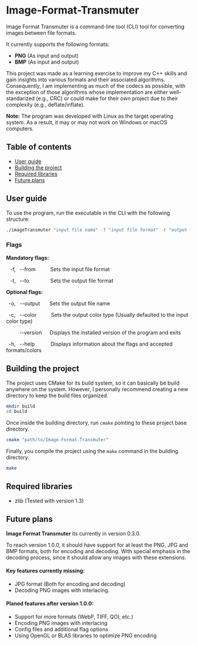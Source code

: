 # Image-Format-Transmuter
Image Format Transmuter is a command-line tool (CLI) tool for converting images between file formats.

It currently supports the following formats:
- **PNG** (As input and output)
- **BMP** (As input and output)

This project was made as a learning exercise to improve my C++ skills and gain insights into various formats and their associated algorithms. Consequently, I am implementing as much of the codecs as possible, with the exception of those algorithms whose implementation are either well-standarized (e.g., CRC) or could make for their own project due to their complexity (e.g., deflate/inflate).

**Note:** The program was developed with Linux as the target operating system. As a result, it may or may not work on Windows or macOS computers.

## Table of contents
- [User guide](#user-guide)
- [Building the project](#building-the-project)
- [Required libraries](#required-libraries)
- [Future plans](#future-plans)

## User guide
To use the program, run the executable in the CLI with the following structure:
```sh
./imageTransmuter "input file name" -f "input file format" -t "output file format"
```
### Flags
**Mandatory flags:**

&ensp; -f, &ensp;--from &ensp; &emsp; &ensp;Sets the input file format

&ensp;  -t, &ensp;--to &emsp; &emsp; &emsp; Sets the output file format

**Optional flags:**

&ensp;-o, &ensp;--output &emsp; &nbsp;Sets the output file name

&ensp;-c, &ensp;--color &emsp; &emsp; Sets the output color type (Usually defaulted to the input color type)

&emsp; &ensp; &ensp;--version &emsp; Displays the installed version of the program and exits

&ensp;-h, &ensp;--help &emsp; &emsp;&nbsp; Displays information about the flags and accepted formats/colors

## Building the project
The project uses CMake for its build system, so it can basically be build anywhere on the system. However, I personally recommend creating a new directory to keep the build files organized.
```sh
mkdir build
cd build
```
Once inside the building directory, run `cmake` pointing to these project base directory.
```sh
cmake "path/to/Image-Format-Transmuter"
```
Finally, you compile the project using the `make` command in the building directory.
```sh
make
```

## Required libraries
- zlib (Tested with version 1.3)

## Future plans
**Image Format Transmuter** its currently in version 0.3.0.

To reach version 1.0.0, it should have support for at least the PNG, JPG and BMP formats, both for encoding and decoding. With special emphasis in the decoding process, since it should allow any images with these extensions.

#### Key features currently missing:
- JPG format (Both for encoding and decoding)
- Decoding PNG images with interlacing.

#### Planed features after version 1.0.0:
- Support for more formats  (WebP, TIFF, QOI, etc.)
- Encoding PNG images with interlacing
- Config files and additional flag options
- Using OpenGL or BLAS libraries to optimize PNG encoding
